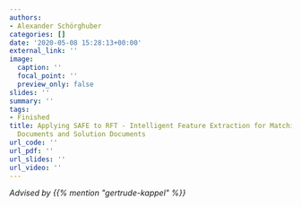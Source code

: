 ```yaml
---
authors:
- Alexander Schörghuber
categories: []
date: '2020-05-08 15:28:13+00:00'
external_link: ''
image:
  caption: ''
  focal_point: ''
  preview_only: false
slides: ''
summary: ''
tags:
- Finished
title: Applying SAFE to RFT - Intelligent Feature Extraction for Matching Requirement
  Documents and Solution Documents
url_code: ''
url_pdf: ''
url_slides: ''
url_video: ''
---
```




*Advised by {{% mention "gertrude-kappel" %}}*